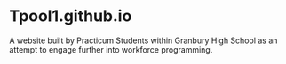 # Tpool1.github.io

A website built by Practicum Students within Granbury High School as an attempt to engage further into workforce programming.
